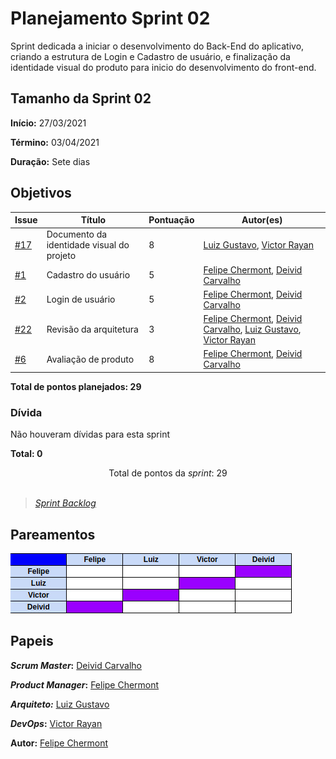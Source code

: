 # Planejamento Sprint 02

Sprint dedicada a iniciar o desenvolvimento do Back-End do aplicativo, criando a estrutura de Login e Cadastro de usuário, e finalização da identidade visual do produto para inicio do desenvolvimento do front-end.

## Tamanho da Sprint 02

**Início:** 27/03/2021

**Término:** 03/04/2021

**Duração:** Sete dias

## Objetivos

| Issue | Título | Pontuação | Autor(es) |
|---|---|---|---|
|[#17](https://github.com/AvaInsta/docs/issues/17)| Documento da identidade visual do projeto | 8 | [Luiz Gustavo](https://github.com/LuizGustavoFR), [Victor Rayan](https://github.com/victor-rayan) |
|[#1](https://github.com/AvaInsta/webApp/issues/1)| Cadastro do usuário  | 5 | [Felipe Chermont](https://github.com/chermont04), [Deivid Carvalho](https://github.com/kabalzin) |
|[#2](https://github.com/AvaInsta/webApp/issues/2)| Login de usuário  | 5 | [Felipe Chermont](https://github.com/chermont04), [Deivid Carvalho](https://github.com/kabalzin) |
|[#22](https://github.com/AvaInsta/webApp/issues/22)| Revisão da arquitetura  | 3 | [Felipe Chermont](https://github.com/chermont04), [Deivid Carvalho](https://github.com/kabalzin), [Luiz Gustavo](https://github.com/LuizGustavoFR), [Victor Rayan](https://github.com/victor-rayan) |
|[#6](https://github.com/AvaInsta/webApp/issues/6)| Avaliação de produto   | 8 | [Felipe Chermont](https://github.com/chermont04), [Deivid Carvalho](https://github.com/kabalzin) |


<b>Total de pontos planejados: 29 </b>  

### Dívida

Não houveram dívidas para esta sprint

<b>Total: 0</b> 


<div style="text-align: center"> Total de pontos da <i>sprint</i>: 29 </div> <br>

<!---Colocar no link abaixo as issues alocadas no milestone da Sprint--->
> [_Sprint_ _Backlog_](https://github.com/AvaInsta/webApp/milestone/2)  

## Pareamentos

![Pareamento](../../imgs/pareamentos/sprint02.jpeg)

## Papeis

***Scrum Master*:** [Deivid Carvalho](https://github.com/kabalzin)

***Product Manager*:** [Felipe Chermont](https://github.com/chermont04)

***Arquiteto:*** [Luiz Gustavo](https://github.com/LuizGustavoFR)

***DevOps*:** [Victor Rayan](https://github.com/victor-rayan)


**Autor:** [Felipe Chermont](https://github.com/chermont04)
